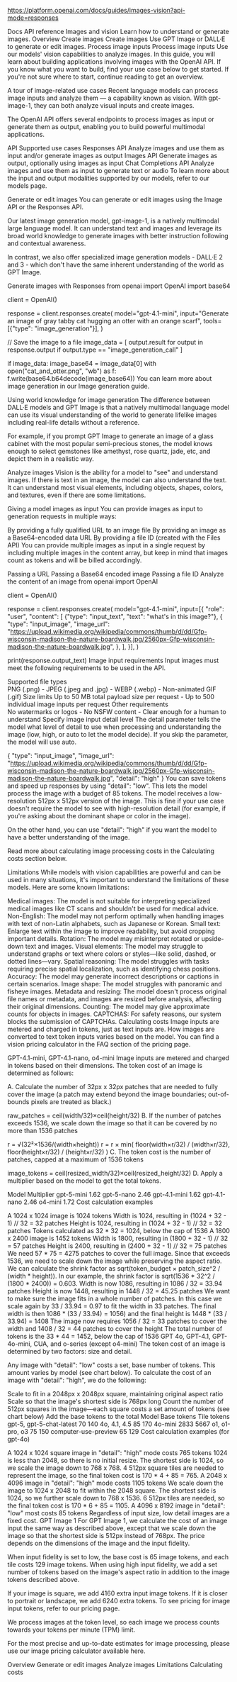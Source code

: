 https://platform.openai.com/docs/guides/images-vision?api-mode=responses

Docs
API reference
Images and vision
Learn how to understand or generate images.
Overview
Create images
Create images
Use GPT Image or DALL·E to generate or edit images.
Process image inputs
Process image inputs
Use our models' vision capabilities to analyze images.
In this guide, you will learn about building applications involving images with the OpenAI API. If you know what you want to build, find your use case below to get started. If you're not sure where to start, continue reading to get an overview.

A tour of image-related use cases
Recent language models can process image inputs and analyze them — a capability known as vision. With gpt-image-1, they can both analyze visual inputs and create images.

The OpenAI API offers several endpoints to process images as input or generate them as output, enabling you to build powerful multimodal applications.

API	Supported use cases
Responses API	Analyze images and use them as input and/or generate images as output
Images API	Generate images as output, optionally using images as input
Chat Completions API	Analyze images and use them as input to generate text or audio
To learn more about the input and output modalities supported by our models, refer to our models page.

Generate or edit images
You can generate or edit images using the Image API or the Responses API.

Our latest image generation model, gpt-image-1, is a natively multimodal large language model. It can understand text and images and leverage its broad world knowledge to generate images with better instruction following and contextual awareness.

In contrast, we also offer specialized image generation models - DALL·E 2 and 3 - which don't have the same inherent understanding of the world as GPT Image.

Generate images with Responses
from openai import OpenAI
import base64

client = OpenAI() 

response = client.responses.create(
    model="gpt-4.1-mini",
    input="Generate an image of gray tabby cat hugging an otter with an orange scarf",
    tools=[{"type": "image_generation"}],
)

// Save the image to a file
image_data = [
    output.result
    for output in response.output
    if output.type == "image_generation_call"
]

if image_data:
    image_base64 = image_data[0]
    with open("cat_and_otter.png", "wb") as f:
        f.write(base64.b64decode(image_base64))
You can learn more about image generation in our Image generation guide.

Using world knowledge for image generation
The difference between DALL·E models and GPT Image is that a natively multimodal language model can use its visual understanding of the world to generate lifelike images including real-life details without a reference.

For example, if you prompt GPT Image to generate an image of a glass cabinet with the most popular semi-precious stones, the model knows enough to select gemstones like amethyst, rose quartz, jade, etc, and depict them in a realistic way.

Analyze images
Vision is the ability for a model to "see" and understand images. If there is text in an image, the model can also understand the text. It can understand most visual elements, including objects, shapes, colors, and textures, even if there are some limitations.

Giving a model images as input
You can provide images as input to generation requests in multiple ways:

By providing a fully qualified URL to an image file
By providing an image as a Base64-encoded data URL
By providing a file ID (created with the Files API)
You can provide multiple images as input in a single request by including multiple images in the content array, but keep in mind that images count as tokens and will be billed accordingly.

Passing a URL
Passing a Base64 encoded image
Passing a file ID
Analyze the content of an image
from openai import OpenAI

client = OpenAI()

response = client.responses.create(
    model="gpt-4.1-mini",
    input=[{
        "role": "user",
        "content": [
            {"type": "input_text", "text": "what's in this image?"},
            {
                "type": "input_image",
                "image_url": "https://upload.wikimedia.org/wikipedia/commons/thumb/d/dd/Gfp-wisconsin-madison-the-nature-boardwalk.jpg/2560px-Gfp-wisconsin-madison-the-nature-boardwalk.jpg",
            },
        ],
    }],
)

print(response.output_text)
Image input requirements
Input images must meet the following requirements to be used in the API.

Supported file types	
PNG (.png) - JPEG (.jpeg and .jpg) - WEBP (.webp) - Non-animated GIF (.gif)
Size limits	
Up to 50 MB total payload size per request - Up to 500 individual image inputs per request
Other requirements	
No watermarks or logos - No NSFW content - Clear enough for a human to understand
Specify image input detail level
The detail parameter tells the model what level of detail to use when processing and understanding the image (low, high, or auto to let the model decide). If you skip the parameter, the model will use auto.

{
    "type": "input_image",
    "image_url": "https://upload.wikimedia.org/wikipedia/commons/thumb/d/dd/Gfp-wisconsin-madison-the-nature-boardwalk.jpg/2560px-Gfp-wisconsin-madison-the-nature-boardwalk.jpg",
    "detail": "high"
}
You can save tokens and speed up responses by using "detail": "low". This lets the model process the image with a budget of 85 tokens. The model receives a low-resolution 512px x 512px version of the image. This is fine if your use case doesn't require the model to see with high-resolution detail (for example, if you're asking about the dominant shape or color in the image).

On the other hand, you can use "detail": "high" if you want the model to have a better understanding of the image.

Read more about calculating image processing costs in the Calculating costs section below.

Limitations
While models with vision capabilities are powerful and can be used in many situations, it's important to understand the limitations of these models. Here are some known limitations:

Medical images: The model is not suitable for interpreting specialized medical images like CT scans and shouldn't be used for medical advice.
Non-English: The model may not perform optimally when handling images with text of non-Latin alphabets, such as Japanese or Korean.
Small text: Enlarge text within the image to improve readability, but avoid cropping important details.
Rotation: The model may misinterpret rotated or upside-down text and images.
Visual elements: The model may struggle to understand graphs or text where colors or styles—like solid, dashed, or dotted lines—vary.
Spatial reasoning: The model struggles with tasks requiring precise spatial localization, such as identifying chess positions.
Accuracy: The model may generate incorrect descriptions or captions in certain scenarios.
Image shape: The model struggles with panoramic and fisheye images.
Metadata and resizing: The model doesn't process original file names or metadata, and images are resized before analysis, affecting their original dimensions.
Counting: The model may give approximate counts for objects in images.
CAPTCHAS: For safety reasons, our system blocks the submission of CAPTCHAs.
Calculating costs
Image inputs are metered and charged in tokens, just as text inputs are. How images are converted to text token inputs varies based on the model. You can find a vision pricing calculator in the FAQ section of the pricing page.

GPT-4.1-mini, GPT-4.1-nano, o4-mini
Image inputs are metered and charged in tokens based on their dimensions. The token cost of an image is determined as follows:

A. Calculate the number of 32px x 32px patches that are needed to fully cover the image (a patch may extend beyond the image boundaries; out-of-bounds pixels are treated as black.)

raw_patches = ceil(width/32)×ceil(height/32)
B. If the number of patches exceeds 1536, we scale down the image so that it can be covered by no more than 1536 patches

r = √(32²×1536/(width×height))
r = r × min( floor(width×r/32) / (width×r/32), floor(height×r/32) / (height×r/32) )
C. The token cost is the number of patches, capped at a maximum of 1536 tokens

image_tokens = ceil(resized_width/32)×ceil(resized_height/32)
D. Apply a multiplier based on the model to get the total tokens.

Model	Multiplier
gpt-5-mini	1.62
gpt-5-nano	2.46
gpt-4.1-mini	1.62
gpt-4.1-nano	2.46
o4-mini	1.72
Cost calculation examples

A 1024 x 1024 image is 1024 tokens
Width is 1024, resulting in (1024 + 32 - 1) // 32 = 32 patches
Height is 1024, resulting in (1024 + 32 - 1) // 32 = 32 patches
Tokens calculated as 32 * 32 = 1024, below the cap of 1536
A 1800 x 2400 image is 1452 tokens
Width is 1800, resulting in (1800 + 32 - 1) // 32 = 57 patches
Height is 2400, resulting in (2400 + 32 - 1) // 32 = 75 patches
We need 57 * 75 = 4275 patches to cover the full image. Since that exceeds 1536, we need to scale down the image while preserving the aspect ratio.
We can calculate the shrink factor as sqrt(token_budget × patch_size^2 / (width * height)). In our example, the shrink factor is sqrt(1536 * 32^2 / (1800 * 2400)) = 0.603.
Width is now 1086, resulting in 1086 / 32 = 33.94 patches
Height is now 1448, resulting in 1448 / 32 = 45.25 patches
We want to make sure the image fits in a whole number of patches. In this case we scale again by 33 / 33.94 = 0.97 to fit the width in 33 patches.
The final width is then 1086 * (33 / 33.94) = 1056) and the final height is 1448 * (33 / 33.94) = 1408
The image now requires 1056 / 32 = 33 patches to cover the width and 1408 / 32 = 44 patches to cover the height
The total number of tokens is the 33 * 44 = 1452, below the cap of 1536
GPT 4o, GPT-4.1, GPT-4o-mini, CUA, and o-series (except o4-mini)
The token cost of an image is determined by two factors: size and detail.

Any image with "detail": "low" costs a set, base number of tokens. This amount varies by model (see chart below). To calculate the cost of an image with "detail": "high", we do the following:

Scale to fit in a 2048px x 2048px square, maintaining original aspect ratio
Scale so that the image's shortest side is 768px long
Count the number of 512px squares in the image—each square costs a set amount of tokens (see chart below)
Add the base tokens to the total
Model	Base tokens	Tile tokens
gpt-5, gpt-5-chat-latest	70	140
4o, 4.1, 4.5	85	170
4o-mini	2833	5667
o1, o1-pro, o3	75	150
computer-use-preview	65	129
Cost calculation examples (for gpt-4o)

A 1024 x 1024 square image in "detail": "high" mode costs 765 tokens
1024 is less than 2048, so there is no initial resize.
The shortest side is 1024, so we scale the image down to 768 x 768.
4 512px square tiles are needed to represent the image, so the final token cost is 170 * 4 + 85 = 765.
A 2048 x 4096 image in "detail": "high" mode costs 1105 tokens
We scale down the image to 1024 x 2048 to fit within the 2048 square.
The shortest side is 1024, so we further scale down to 768 x 1536.
6 512px tiles are needed, so the final token cost is 170 * 6 + 85 = 1105.
A 4096 x 8192 image in "detail": "low" most costs 85 tokens
Regardless of input size, low detail images are a fixed cost.
GPT Image 1
For GPT Image 1, we calculate the cost of an image input the same way as described above, except that we scale down the image so that the shortest side is 512px instead of 768px. The price depends on the dimensions of the image and the input fidelity.

When input fidelity is set to low, the base cost is 65 image tokens, and each tile costs 129 image tokens. When using high input fidelity, we add a set number of tokens based on the image's aspect ratio in addition to the image tokens described above.

If your image is square, we add 4160 extra input image tokens.
If it is closer to portrait or landscape, we add 6240 extra tokens.
To see pricing for image input tokens, refer to our pricing page.

We process images at the token level, so each image we process counts towards your tokens per minute (TPM) limit.

For the most precise and up-to-date estimates for image processing, please use our image pricing calculator available here.

Overview
Generate or edit images
Analyze images
Limitations
Calculating costs